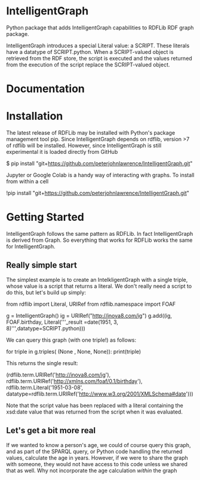 # IntelligentGraph
Python package that adds IntelligentGraph capabilities to RDFLib RDF graph package.

IntelligentGraph introduces a special Literal value: a SCRIPT. These literals have a datatype of SCRIPT.python.
When a SCRIPT-valued object is retrieved from the RDF store, the script is executed and the values returned from the execution of the script replace the SCRIPT-valued object.



# Documentation


# Installation
The latest release of RDFLib may be installed with Python's package management tool pip. 
Since IntelligentGraph depends on rdflib, version >7 of rdflib will be installed.
However, since IntelligentGraph is still experimental it is loaded directly from GitHub

$ pip install "git+https://github.com/peterjohnlawrence/IntelligentGraph.git"

Jupyter or Google Colab is a handy way of interacting with graphs. To install from within a cell

!pip install "git+https://github.com/peterjohnlawrence/IntelligentGraph.git"

# Getting Started

IntelligentGraph follows the same pattern as RDFLib. In fact IntelligentGraph is derived from Graph. So everything that works for RDFLib works the same for IntelligentGraph.

## Really simple start

The simplest example is to create an IntelkligentGraph with a single triple, whose value is a script that returns a literal. We don't really need a script to do this, but let's build up simply:

from rdflib import  Literal,   URIRef
from rdflib.namespace import FOAF

g = IntelligentGraph()
ig = URIRef("http://inova8.com/ig")
g.add((ig, FOAF.birthday, Literal('''_result =date(1951, 3, 8)''',datatype=SCRIPT.python)))

We can query this graph (with one triple!) as follows:

for triple in g.triples( (None , None, None)):
    print(triple)

This returns the single result:

(rdflib.term.URIRef('http://inova8.com/ig'), rdflib.term.URIRef('http://xmlns.com/foaf/0.1/birthday'), rdflib.term.Literal('1951-03-08', datatype=rdflib.term.URIRef('http://www.w3.org/2001/XMLSchema#date')))

Note that the script value has been replaced with a literal containing the xsd:date value that was returned from the script when it was evaluated.

## Let's get a bit more real

If we wanted to know a person's age, we could of course query this graph, and as part of the SPARQL query, or Python code handling the returned values, calculate the age in years. However, if we were to share the graph with someone, they would not have access to this code unless we shared that as well. Why not incorporate the age calculation *within* the graph





